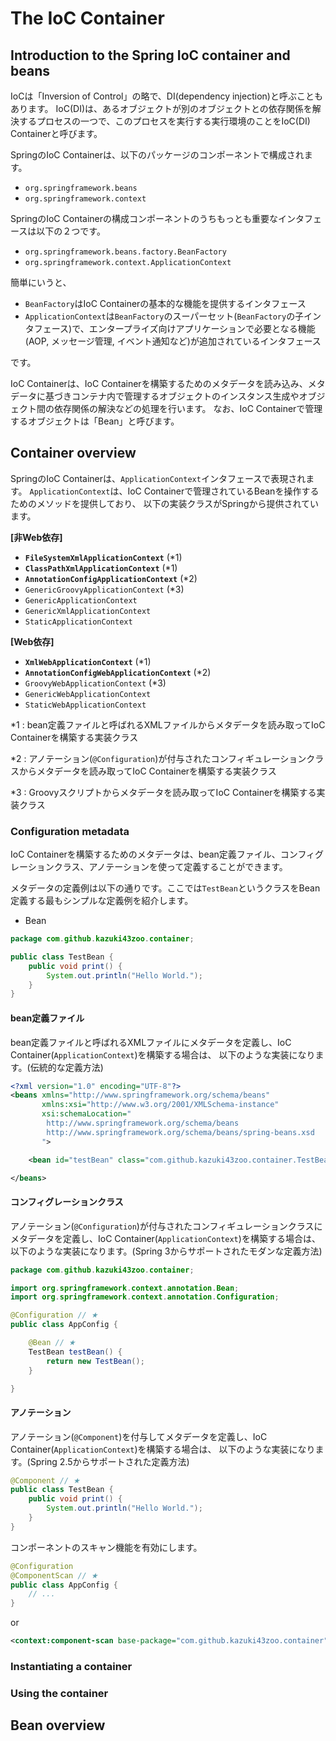 # The IoC Container

## Introduction to the Spring IoC container and beans

IoCは「Inversion of Control」の略で、DI(dependency injection)と呼ぶこともあります。
IoC(DI)は、あるオブジェクトが別のオブジェクトとの依存関係を解決するプロセスの一つで、このプロセスを実行する実行環境のことをIoC(DI) Containerと呼びます。

SpringのIoC Containerは、以下のパッケージのコンポーネントで構成されます。

* `org.springframework.beans`
* `org.springframework.context`

SpringのIoC Containerの構成コンポーネントのうちもっとも重要なインタフェースは以下の２つです。

* `org.springframework.beans.factory.BeanFactory`
* `org.springframework.context.ApplicationContext`

簡単にいうと、

* `BeanFactory`はIoC Containerの基本的な機能を提供するインタフェース
* `ApplicationContext`は`BeanFactory`のスーパーセット(`BeanFactory`の子インタフェース)で、エンタープライズ向けアプリケーションで必要となる機能(AOP, メッセージ管理, イベント通知など)が追加されているインタフェース

です。

IoC Containerは、IoC Containerを構築するためのメタデータを読み込み、メタデータに基づきコンテナ内で管理するオブジェクトのインスタンス生成やオブジェクト間の依存関係の解決などの処理を行います。
なお、IoC Containerで管理するオブジェクトは「Bean」と呼びます。


## Container overview

SpringのIoC Containerは、`ApplicationContext`インタフェースで表現されます。
`ApplicationContext`は、IoC Containerで管理されているBeanを操作するためのメソッドを提供しており、
以下の実装クラスがSpringから提供されています。


**[非Web依存]**

* **`FileSystemXmlApplicationContext`** (\*1)
* **`ClassPathXmlApplicationContext`** (\*1)
* **`AnnotationConfigApplicationContext`** (\*2)
* `GenericGroovyApplicationContext` (\*3)
* `GenericApplicationContext`
* `GenericXmlApplicationContext`
* `StaticApplicationContext`

**[Web依存]**

* **`XmlWebApplicationContext`** (\*1)
* **`AnnotationConfigWebApplicationContext`** (\*2)
* `GroovyWebApplicationContext` (\*3)
* `GenericWebApplicationContext`
* `StaticWebApplicationContext`

\*1 : bean定義ファイルと呼ばれるXMLファイルからメタデータを読み取ってIoC Containerを構築する実装クラス

\*2 : アノテーション(`@Configuration`)が付与されたコンフィギュレーションクラスからメタデータを読み取ってIoC Containerを構築する実装クラス

\*3 : Groovyスクリプトからメタデータを読み取ってIoC Containerを構築する実装クラス


### Configuration metadata

IoC Containerを構築するためのメタデータは、bean定義ファイル、コンフィグレーションクラス、アノテーションを使って定義することができます。

メタデータの定義例は以下の通りです。ここでは`TestBean`というクラスをBean定義する最もシンプルな定義例を紹介します。

* Bean

```java
package com.github.kazuki43zoo.container;

public class TestBean {
    public void print() {
        System.out.println("Hello World.");
    }
}
```

#### bean定義ファイル

bean定義ファイルと呼ばれるXMLファイルにメタデータを定義し、IoC Container(`ApplicationContext`)を構築する場合は、
以下のような実装になります。(伝統的な定義方法)

```xml
<?xml version="1.0" encoding="UTF-8"?>
<beans xmlns="http://www.springframework.org/schema/beans"
       xmlns:xsi="http://www.w3.org/2001/XMLSchema-instance"
       xsi:schemaLocation="
        http://www.springframework.org/schema/beans
        http://www.springframework.org/schema/beans/spring-beans.xsd
       ">

    <bean id="testBean" class="com.github.kazuki43zoo.container.TestBean" />

</beans>
```

#### コンフィグレーションクラス

アノテーション(`@Configuration`)が付与されたコンフィギュレーションクラスにメタデータを定義し、IoC Container(`ApplicationContext`)を構築する場合は、
以下のような実装になります。(Spring 3からサポートされたモダンな定義方法)

```java
package com.github.kazuki43zoo.container;

import org.springframework.context.annotation.Bean;
import org.springframework.context.annotation.Configuration;

@Configuration // ★
public class AppConfig {

    @Bean // ★
    TestBean testBean() {
        return new TestBean();
    }

}
```

#### アノテーション

アノテーション(`@Component`)を付与してメタデータを定義し、IoC Container(`ApplicationContext`)を構築する場合は、
以下のような実装になります。(Spring 2.5からサポートされた定義方法)

```java
@Component // ★
public class TestBean {
    public void print() {
        System.out.println("Hello World.");
    }
}
```

コンポーネントのスキャン機能を有効にします。

```java
@Configuration
@ComponentScan // ★
public class AppConfig {
    // ...
}
```

or

```xml
<context:component-scan base-package="com.github.kazuki43zoo.container"/>
```

### Instantiating a container


### Using the container


## Bean overview

